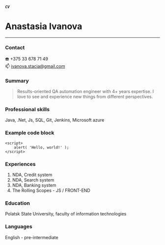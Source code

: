
##### `CV`

# Anastasia Ivanova
---

### Contact
:phone: +375 33 678 71 49  
:mailbox: ivanova.stacia@gmail.com

### Summary
>Results-oriented QA automation engineer with 4+ years expertise. I love to see and experience new things from different perspectives.

### Professional skills

Java, .Net, Js, SQL, Git, Jenkins, Microsoft azure

### Example code block
```
<script>
    alert( 'Hello, world!' );
</script>
```
### Experiences
1. NDA, Credit system 
2. NDA, Search system
3. NDA, Banking system
4. The Rolling Scopes - JS / FRONT-END 

### Education
Polatsk State University, faculty of information technologies

### Languages
English - pre-intermediate
